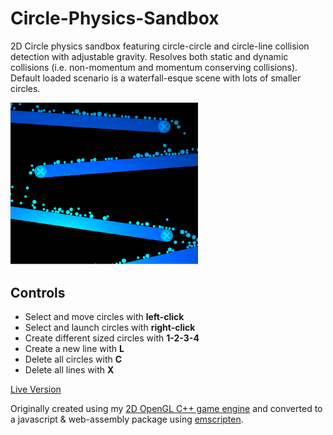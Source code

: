 # Circle-Physics-Sandbox
2D Circle physics sandbox featuring circle-circle and circle-line collision detection with adjustable gravity.  Resolves both static and dynamic collisions (i.e. non-momentum and momentum conserving collisions).  Default loaded scenario is a waterfall-esque scene with lots of smaller circles.  

<img src="circlesim.png" style="width: 300px;">

## Controls
<ul>
  <li>Select and move circles with <strong>left-click</strong></li>
  <li>Select and launch circles with <strong>right-click</strong></li>
  <li>Create different sized circles with <strong>1-2-3-4</strong></li>
  <li>Create a new line with <strong>L</strong></li>
  <li>Delete all circles with <strong>C</strong></li>
  <li>Delete all lines with <strong>X</strong></li>
</ul>

<a href="https://brock-eng.github.io/circlesim/circlesim.html">Live Version</a>

Originally created using my <a href="https://github.com/brock-eng/Legit-Game-Engine">2D OpenGL C++ game engine</a> and converted to a javascript & web-assembly package using <a href="https://emscripten.org/">emscripten</a>.


